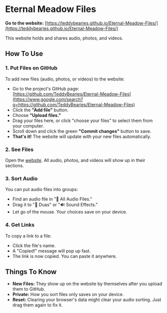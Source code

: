 # Eternal Meadow Files

**Go to the website:** [https://teddybearies.github.io/Eternal-Meadow-Files/](https://teddybearies.github.io/Eternal-Meadow-Files/)

This website holds and shares audio, photos, and videos.

## How To Use

### 1\. Put Files on GitHub

To add new files (audio, photos, or videos) to the website:

  * Go to the project's GitHub page: [https://github.com/TeddyBearies/Eternal-Meadow-Files](https://www.google.com/search?q=https://github.com/TeddyBearies/Eternal-Meadow-Files)
  * Click the **"Add file"** button.
  * Choose **"Upload files."**
  * Drag your files here, or click "choose your files" to select them from your computer.
  * Scroll down and click the green **"Commit changes"** button to save.
  * **That's it\!** The website will update with your new files automatically.

### 2\. See Files

Open the [website](https://teddybearies.github.io/Eternal-Meadow-Files/). All audio, photos, and videos will show up in their sections.

### 3\. Sort Audio

You can put audio files into groups:

  * Find an audio file in "🎵 All Audio Files."
  * Drag it to "🤲 Duas" or "🔊 Sound Effects."
  * Let go of the mouse. Your choices save on your device.

### 4\. Get Links

To copy a link to a file:

  * Click the file's name.
  * A "Copied\!" message will pop up fast.
  * The link is now copied. You can paste it anywhere.

## Things To Know

  * **New Files:** They show up on the website by themselves after you upload them to GitHub.
  * **Private:** How you sort files only saves on your device.
  * **Reset:** Clearing your browser's data might clear your audio sorting. Just drag them again to fix it.
